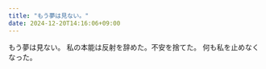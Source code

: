 ```yaml
---
title: "もう夢は見ない。"
date: 2024-12-20T14:16:06+09:00
---
```

もう夢は見ない。
私の本能は反射を辞めた。不安を捨てた。
何も私を止めなくなった。
